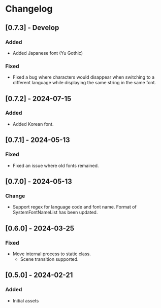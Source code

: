 # Changelog

## [0.7.3] - Develop
### Added
- Added Japanese font (Yu Gothic)
### Fixed
- Fixed a bug where characters would disappear when switching to a different language while displaying the same string in the same font.

## [0.7.2] - 2024-07-15
### Added
- Added Korean font.

## [0.7.1] - 2024-05-13
### Fixed
- Fixed an issue where old fonts remained.

## [0.7.0] - 2024-05-13
### Change
- Support regex for language code and font name. Format of SystemFontNameList has been updated.

## [0.6.0] - 2024-03-25
### Fixed
- Move internal process to static class.
  - Scene transition supported.

## [0.5.0] - 2024-02-21
### Added
- Initial assets

